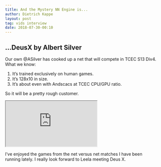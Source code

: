 ```yaml
---
title: And the Mystery NN Engine is...
author: Dietrich Kappe
layout: post
tag: vids interview
date: 2018-07-30-00:10
---
```

## ...DeusX by Albert Silver

Our own @ASilver has cooked up a net that will compete in TCEC S13 Div4. What we know:

1. It’s trained exclusively on human games.
2. It’s 128x10 in size.
3. It’s about even with Andscacs at TCEC CPU/GPU ratio.

So it will be a pretty rough customer.

<iframe width=“600” height=“450” src="https://www.youtube.com/embed/CpjvvcfbdR4"></iframe>

I’ve enjoyed the games from the net versus net matches I have been running lately. I really look forward to Leela meeting Deus X.
